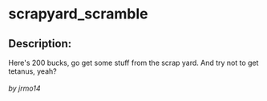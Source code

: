 
# scrapyard_scramble
## Description:
<div class="challenge-description">Here's 200 bucks, go get some stuff from the scrap yard. And try not to get tetanus, yeah?<br/>
<br/>
<i>by jrmo14</i></div>

